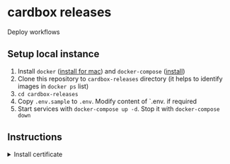 # cardbox releases

Deploy workflows

## Setup local instance

1. Install `docker` ([install for mac](https://docs.docker.com/docker-for-mac/install/)) and `docker-compose` ([install](https://docs.docker.com/compose/install/))
1. Clone this repository to `cardbox-releases` directory (it helps to identify images in `docker ps` list)
1. `cd cardbox-releases`
1. Copy `.env.sample` to `.env`. Modify content of `.env. if required
1. Start services with `docker-compose up -d`. Stop it with `docker-compose down`

## Instructions
<details><summary>Install certificate</summary>
Install mkcert:

# macOS
```
brew install mkcert
brew install nss # if you use Firefox
```
# linux
Get latest mkcert release from ([mkcert releases](https://github.com/FiloSottile/mkcert/releases))

Run `mkcert -install`

Run `scripts/create-cert/sh`
</details>
